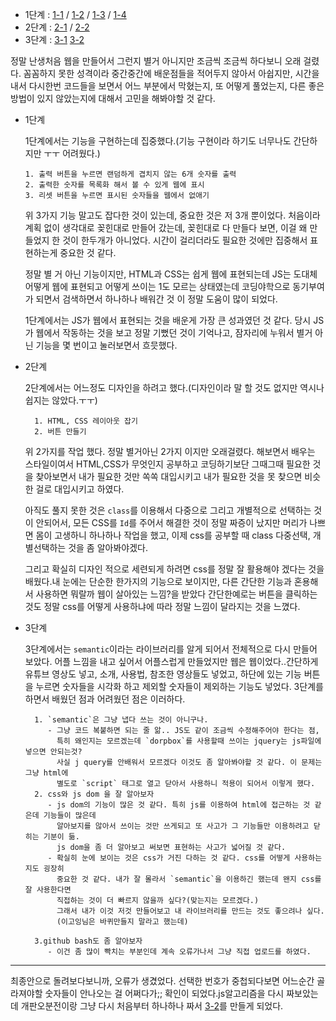 * 1단계 : [1-1](https://one-iron.github.io/PRO01/1PHASE/happy.html) / [1-2](https://one-iron.github.io/PRO01/1PHASE/happy2.html) / [1-3](https://one-iron.github.io/PRO01/1PHASE/test1.html) / [1-4](https://one-iron.github.io/PRO01/1PHASE/test2.html)
* 2단계 : [2-1](https://one-iron.github.io/PRO01/2PHASE/test4.html) / [2-2](https://one-iron.github.io/PRO01/2PHASE/test5.html)
* 3단계 : [3-1](https://one-iron.github.io/PRO01/20200115.html) [3-2](https://one-iron.github.io/PRO01/200131.html)

정말 난생처음 웹을 만들어서 그런지 별거 아니지만 조금씩 조금씩 하다보니 오래 걸렸다. 꼼꼼하지 못한 성격이라 중간중간에 배운점들을 적어두지 않아서 아쉽지만, 시간을 내서 다시한번 코드들을 보면서 어느 부분에서 막혔는지, 또 어떻게 풀었는지, 다른 좋은 방법이 있지 않았는지에 대해서 고민을 해봐야할 것 같다.

* 1단계

   1단계에서는 기능을 구현하는데 집중했다.(기능 구현이라 하기도 너무나도 간단하지만 ㅜㅜ 어려웠다.)
     ```
     1. 출력 버튼을 누르면 랜덤하게 겹치지 않는 6개 숫자를 출력
     2. 출력한 숫자를 목록화 해서 볼 수 있게 웹에 표시
     3. 리셋 버튼을 누르면 표시된 숫자들을 웹에서 없애기
     ```
   위 3가지 기능 말고도 잡다한 것이 있는데, 중요한 것은 저 3개 뿐이었다. 처음이라 계획 없이 생각대로 꽂힌대로 만들어 갔는데, 꽂힌대로 다 만들다 보면, 이걸 왜 만들었지 한 것이 한두개가 아니었다. 시간이 걸리더라도 필요한 것에만 집중해서 표현하는게 중요한 것 같다. 
    
    정말 별 거 아닌 기능이지만, HTML과 CSS는 쉽게 웹에 표현되는데 JS는 도대체 어떻게 웹에 표현되고 어떻게 쓰이는 1도 모르는 상태였는데 코딩야학으로 동기부여가 되면서 검색하면서 하나하나 배워간 것 이 정말 도움이 많이 되었다.
    
    1단계에서는 JS가 웹에서 표현되는 것을 배운게 가장 큰 성과였던 것 같다. 당시 JS가 웹에서 작동하는 
    것을 보고 정말 기뻤던 것이 기억나고, 잠자리에 누워서 별거 아닌 기능을 몇 번이고 눌러보면서 흐믓했다.
    
    
* 2단계

   2단계에서는 어느정도 디자인을 하려고 했다.(디자인이라 말 할 것도 없지만 역시나 쉽지는 않았다.ㅜㅜ)
   ```
     1. HTML, CSS 레이아웃 잡기
     2. 버튼 만들기
   ```
   위 2가지를 작업 했다. 정말 별거아닌 2가지 이지만 오래걸렸다. 해보면서 배우는 스타일이여서 HTML,CSS가 무엇인지 공부하고 코딩하기보단 그때그때 필요한 것을 찾아보면서 내가 필요한 것만 쏙쏙 대입시키고 내가 필요한 것을 못 찾으면 비슷한 걸로  대입시키고 하였다.
    
   아직도 풀지 못한 것은 `class`를 이용해서 다중으로 그리고 개별적으로 선택하는 것이 안되어서, 모든 CSS를 `Id`를 주어서 해결한 것이 정말 짜증이 났지만 머리가 나쁘면 몸이 고생하니 하나하나 작업을 했고, 이제 css를 공부할 때 class 다중선택, 개별선택하는 것을 좀 알아봐야겠다.
    
   그리고 확실히 디자인 적으로 세련되게 하려면 css를 정말 잘 활용해야 겠다는 것을 배웠다.내 눈에는 단순한 한가지의 기능으로 보이지만, 다른 간단한 기능과 혼용해서 사용하면 뭐랄까 웹이 살아있는 느낌?을 받았다 간단한예로는 버튼을 클릭하는 것도 정말 css를 어떻게 사용하냐에 따라 정말 느낌이 달라지는 것을 느꼈다.

* 3단계

   3단계에서는 `semantic`이라는 라이브러리를 알게 되어서 전체적으로 다시 만들어 보았다. 어플 느낌을 내고 싶어서 어플스럽게 만들었지만 웹은 웹이었다..간단하게 유튜브 영상도 넣고, 소개, 사용법, 참조한 영상들도 넣었고, 하단에 있는 기능 버튼을 누르면 숫자들을 시각화 하고 제외할 숫자들이 제외하는 기능도 넣었다.
   3단계를 하면서 배웠던 점과 어려웠던 점은 이러하다.
   ```
     1. `semantic`은 그냥 냅다 쓰는 것이 아니구나.
    	- 그냥 코드 복붙하면 되는 줄 앎.. JS도 같이 조금씩 수정해주어야 한다는 점, 
          특히 왜인지는 모르겠는데 `dorpbox`를 사용할때 쓰이는 jquery는 js파일에 넣으면 안되는것?
          사실 j query를 안배워서 모르겠다 이것도 좀 알아봐야할 것 같다. 이 문제는 그냥 html에 
          별도로 `script` 태그로 열고 닫아서 사용하니 적용이 되어서 이렇게 했다.
     2. css와 js dom 을 잘 알아보자
        - js dom의 기능이 많은 것 같다. 특히 js를 이용하여 html에 접근하는 것 같은데 기능들이 많은데
          알아보지를 않아서 쓰이는 것만 쓰게되고 또 사고가 그 기능들만 이용하려고 닫히는 기분이 듦.
          js dom을 좀 더 알아보고 써보면 표현하는 사고가 넓어질 것 같다.
        - 확실히 눈에 보이는 것은 css가 거진 다하는 것 같다. css를 어떻게 사용하는지도 굉장히
          중요한 것 같다. 내가 잘 몰라서 `semantic`을 이용하긴 했는데 왠지 css를 잘 사용한다면
          직접하는 것이 더 빠르지 않을까 싶다?(맞는지는 모르겠다.)
          그래서 내가 이것 저것 만들어보고 내 라이브러리를 만드는 것도 좋으려나 싶다.
          (이고잉님은 바퀴만들지 말라고 했는데)
          
     3.github bash도 좀 알아보자
    	- 이건 좀 많이 빡치는 부분인데 계속 오류가나서 그냥 직접 업로드를 하였다.
	```
---

최종안으로 돌려보다보니까, 오류가 생겼었다. 선택한 번호가 중첩되다보면 어느순간 골라져야할 숫자들이 안나오는 걸 어쩌다가;; 확인이 되었다.js알고리즘을 다시 짜보았는데 개판오분전이랑 그냥 다시 처음부터 하나하나 짜서 [3-2](https://one-iron.github.io/PRO01/200131.html)를 만들게 되었다.
